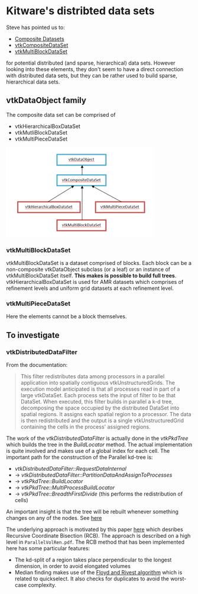 # Kitware's distribted data sets

Steve has pointed us to:
* [Composite Datasets](https://www.paraview.org/Wiki/VTK/Tutorials/Composite_Datasets)
* [vtkCompositeDataSet](https://www.vtk.org/doc/nightly/html/classvtkCompositeDataSet.html)
* [vtkMultiBlockDataSet](https://www.vtk.org/doc/nightly/html/classvtkMultiBlockDataSet.html)

for potential distributed (and sparse, hierarchical) data sets. However looking into these elements, they don't seem to
have a direct connection with distributed data sets, but they can be rather used to build sparse, hierarchical data sets.


## vtkDataObject family
The composite data set can be comprised of
* vtkHierarchicalBoxDataSet
* vtkMutliBlockDataSet
* vtkMultiPieceDataSet

![VTK](vtk_data_set_family.png)

### vtkMultiBlockDataSet
vtkMultiBlockDataSet is a dataset comprised of blocks. Each block can be a non-composite vtkDataObject subclass (or a leaf) or an instance of vtkMultiBlockDataSet itself.
**This makes is possible to build full trees**. vtkHierarchicalBoxDataSet is used for AMR datasets which comprises of refinement levels and uniform grid datasets at each refinement level.

### vtkMultiPieceDataSet

Here the elements cannot be a block themselves.


## To investigate

### vtkDistributedDataFilter

From the documentation:
> This filter redistributes data among processors in a parallel application into spatially contiguous vtkUnstructuredGrids. The execution model anticipated is that all processes read in part of a large vtkDataSet. Each process sets the input of filter to be that DataSet. When executed, this filter builds in parallel a k-d tree, decomposing the space occupied by the distributed DataSet into spatial regions. It assigns each spatial region to a processor. The data is then redistributed and the output is a single vtkUnstructuredGrid containing the cells in the process' assigned regions.

The work of the *vtkDistributedDataFilter* is actually done in the *vtkPkdTree* which
builds the tree in the *BuildLocator* method. The actual implementation is quite
involved and makes use of a global index for each cell. The important path for
the construction of the Parallel kd-tree is:
* *vtkDistributedDataFilter::RequestDataInternal*
* -> *vtkDistributedDataFilter::PartitionDataAndAssignToProcesses*
* -> *vtkPkdTree::BuildLocator*
* -> *vtkPkdTree::MultiProcessBuildLocator*
* -> *vtkPkdTree::BreadthFirstDivide* (this performs the redistribution of cells)

An important insight is that the tree will be rebuilt whenever something changes on
any of the nodes. See [here](https://github.com/Kitware/VTK/blob/ab1d17f2a14dced8557b2dbd5b822f7f03db4716/Filters/Parallel/vtkPKdTree.cxx#L395:L403)

The underlying approach is motivated by this paper [here](https://ntrs.nasa.gov/archive/nasa/casi.ntrs.nasa.gov/19860010476.pdf) which
desribes Recursive Coordinate Bisection (RCB). The approach is described on a high level in `ParallelVolRen.pdf`. The RCB method that has been implemented here has some particular features:
* The kd-split of a region takes place perpendicular to the longest dimension, in order
  to avoid elongated volumes
* Median finding makes use of the [Floyd and Rivest algorithm](https://en.wikipedia.org/wiki/Floyd%E2%80%93Rivest_algorithm) which is related to quickselect. It also checks for duplicates to avoid the worst-case complexity.

